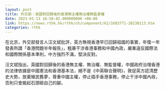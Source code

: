 ```yaml
---
layout: post
title: 外交部：英國對回歸後的香港無主權無治權無監督權
date: 2023-01-13 16:58:02.000000000 +08:00
link: https://news.rthk.hk/rthk/ch/component/k2/1683771-20230113.htm
categories: rthk
---
```


在北京，外交部發言人汪文斌批評，英方無視香港早已回歸祖國的事實，年復一年發表所謂「香港問題半年報告」，粗暴干涉香港事務和中國內政，嚴重違反國際法和國際關係基本準則，中方強烈不滿，堅決反對。

汪文斌指出，英國對回歸後的香港無主權、無治權、無監督權，中國政府治理香港的法律依據是中國憲法和香港基本法，絕不是《中英聯合聲明》，敦促英方認清歷史大勢，放棄殖民舊夢，尊重中國主權，停止插手香港事務，停止干涉中國內政，否則只會搬起石頭砸自己的腳。
